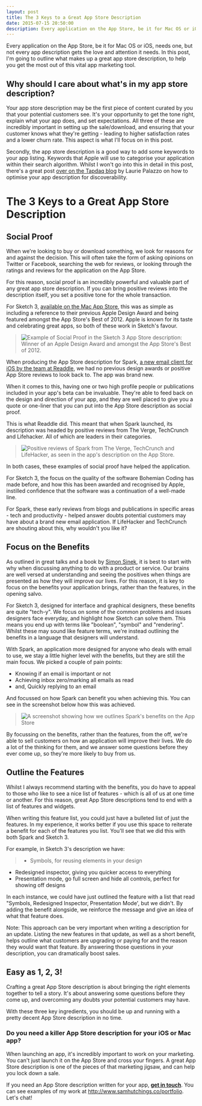 ```yaml
---
layout: post
title: The 3 Keys to a Great App Store Description
date: 2015-07-15 20:50:00
description: Every application on the App Store, be it for Mac OS or iOS, needs one, but not every app description gets the love and attention it needs.
---
```

Every application on the App Store, be it for Mac OS or iOS, needs one, but not every app description gets the love and attention it needs. In this post, I'm going to outline what makes up a great app store description, to help you get the most out of this vital app marketing tool.

## Why should I care about what's in my app store description?

Your app store description may be the first piece of content curated by you that your potential customers see. It's your opportunity to get the tone right, explain what your app does, and set expectations. All three of these are incredibly important in setting up the sale/download, and ensuring that your customer knows what they're getting - leading to higher satisfaction rates and a lower churn rate. This aspect is what I'll focus on in this post.

Secondly, the app store description is a good way to add some keywords to your app listing. Keywords that Apple will use to categorise your application within their search algorithm. Whilst I won't go into this in detail in this post, there's a great post [over on the Tapdaq blog](http://blog.tapdaq.com/app-marketing/optimise-app-description-improve-discoverability/) by Laurie Palazzo on how to optimise your app description for discoverability.

# The 3 Keys to a Great App Store Description

## Social Proof

When we're looking to buy or download something, we look for reasons for and against the decision. This will often take the form of asking opinions on Twitter or Facebook, searching the web for reviews, or looking through the ratings and reviews for the application on the App Store.

For this reason, social proof is an incredibly powerful and valuable part of any great app store description. If you can bring positive reviews into the description itself, you set a positive tone for the whole transaction.

For Sketch 3, [available on the Mac App Store](https://itunes.apple.com/gb/app/sketch-3/id852320343?mt=12), this was as simple as including a reference to their previous Apple Design Award and being featured amongst the App Store's Best of 2012. Apple is known for its taste and celebrating great apps, so both of these work in Sketch's favour.

> ![Example of Social Proof in the Sketch 3 App Store description: Winner of an Apple Design Award and amongst the App Store's Best of 2012.](/content/images/2015/07/Screen-Shot-2015-07-15-at-22-19-43.png)

When producing the App Store description for Spark, [a new email client for iOS by the team at Readdle](https://itunes.apple.com/gb/app/spark-fast-smart-email-for/id997102246?mt=8), we had no previous design awards or positive App Store reviews to look back to. The app was brand new. 

When it comes to this, having one or two high profile people or publications included in your app's beta can be invaluable. They're able to feed back on the design and direction of your app, and they are well placed to give you a quote or one-liner that you can put into the App Store description as social proof.

This is what Readdle did. This meant that when Spark launched, its description was headed by positive reviews from The Verge, TechCrunch and Lifehacker. All of which are leaders in their categories.

> ![Positive reviews of Spark from The Verge, TechCrunch and LifeHacker, as seen in the app's description on the App Store.](/content/images/2015/07/Screen-Shot-2015-07-15-at-22-20-16.png)

In both cases, these examples of social proof have helped the application.

For Sketch 3, the focus on the quality of the software Bohemian Coding has made before, and how this has been awarded and recognised by Apple, instilled confidence that the software was a continuation of a well-made line.

For Spark, these early reviews from blogs and publications in specific areas - tech and productivity - helped answer doubts potential customers may have about a brand new email application. If LifeHacker and TechCrunch are shouting about this, why wouldn't you like it?

## Focus on the Benefits

As outlined in great talks and a book by [Simon Sinek](https://www.startwithwhy.com), it is best to start with why when discussing anything to do with a product or service. Our brains are well versed at understanding and seeing the positives when things are presented as how they will improve our lives. For this reason, it is key to focus on the benefits your application brings, rather than the features, in the opening salvo.

For Sketch 3, designed for interface and graphical designers, these benefits are quite "tech-y". We focus on some of the common problems and issues designers face everyday, and highlight how Sketch can solve them. This means you end up with terms like "boolean", "symbol" and "rendering". Whilst these may sound like feature terms, we're instead outlining the benefits in a language that designers will understand.

With Spark, an application more designed for anyone who deals with email to use, we stay a little higher level with the benefits, but they are still the main focus. We picked a couple of pain points:

- Knowing if an email is important or not
- Achieving inbox zero/marking all emails as read
- and, Quickly replying to an email

And focussed on how Spark can benefit you when achieving this. You can see in the screenshot below how this was achieved.

> ![A screenshot showing how we outlines Spark's benefits on the App Store](/content/images/2015/07/Screen-Shot-2015-07-15-at-22-56-17.png)

By focussing on the benefits, rather than the features, from the off, we're able to sell customers on how an application will improve their lives. We do a lot of the thinking for them, and we answer some questions before they ever come up, so they're more likely to buy from us.

## Outline the Features

Whilst I always recommend starting with the benefits, you do have to appeal to those who like to see a nice list of features - which is all of us at one time or another. For this reason, great App Store descriptions tend to end with a list of features and widgets.

When writing this feature list, you could just have a bulleted list of just the features. In my experience, it works better if you use this space to reiterate a benefit for each of the features you list. You'll see that we did this with both Spark and Sketch 3.

For example, in Sketch 3's description we have:

> - Symbols, for reusing elements in your design
- Redesigned inspector, giving you quicker access to everything
- Presentation mode, go full screen and hide all controls, perfect for showing off designs

In each instance, we could have just outlined the feature with a list that read "Symbols, Redesigned Inspector, Presentation Mode', but we didn't. By adding the benefit alongside, we reinforce the message and give an idea of what that feature does.

Note: This approach can be very important when writing a description for an update. Listing the new features in that update, as well as a short benefit, helps outline what customers are upgrading or paying for and the reason they would want that feature. By answering those questions in your description, you can dramatically boost sales.

## Easy as 1, 2, 3!

Crafting a great App Store description is about bringing the right elements together to tell a story. It's about answering some questions before they come up, and overcoming any doubts your potential customers may have.

With these three key ingredients, you should be up and running with a pretty decent App Store description in no time.

### Do you need a killer App Store description for your iOS or Mac app?

When launching an app, it's incredibly important to work on your marketing. You can't just launch it on the App Store and cross your fingers. A great App Store description is one of the pieces of that marketing jigsaw, and can help you lock down a sale.

If you need an App Store description written for your app, **[get in touch](http://samhutchings.co/hireme/)**. You can see examples of my work at http://www.samhutchings.co/portfolio. Let's chat!